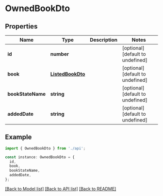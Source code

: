 # OwnedBookDto

## Properties

| Name              | Type                                  | Description | Notes                             |
| ----------------- | ------------------------------------- | ----------- | --------------------------------- |
| **id**            | **number**                            |             | [optional] [default to undefined] |
| **book**          | [**ListedBookDto**](ListedBookDto.md) |             | [optional] [default to undefined] |
| **bookStateName** | **string**                            |             | [optional] [default to undefined] |
| **addedDate**     | **string**                            |             | [optional] [default to undefined] |

## Example

```typescript
import { OwnedBookDto } from './api';

const instance: OwnedBookDto = {
  id,
  book,
  bookStateName,
  addedDate,
};
```

[[Back to Model list]](../README.md#documentation-for-models) [[Back to API list]](../README.md#documentation-for-api-endpoints) [[Back to README]](../README.md)

